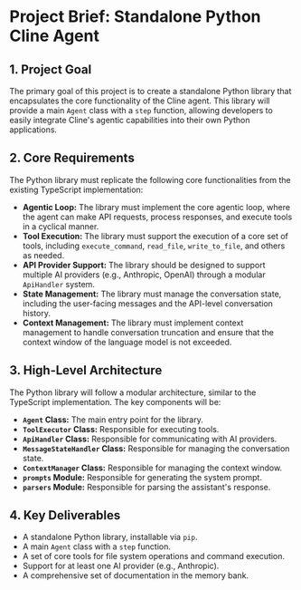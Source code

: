 # Project Brief: Standalone Python Cline Agent

## 1. Project Goal

The primary goal of this project is to create a standalone Python library that encapsulates the core functionality of the Cline agent. This library will provide a main `Agent` class with a `step` function, allowing developers to easily integrate Cline's agentic capabilities into their own Python applications.

## 2. Core Requirements

The Python library must replicate the following core functionalities from the existing TypeScript implementation:

*   **Agentic Loop:** The library must implement the core agentic loop, where the agent can make API requests, process responses, and execute tools in a cyclical manner.
*   **Tool Execution:** The library must support the execution of a core set of tools, including `execute_command`, `read_file`, `write_to_file`, and others as needed.
*   **API Provider Support:** The library should be designed to support multiple AI providers (e.g., Anthropic, OpenAI) through a modular `ApiHandler` system.
*   **State Management:** The library must manage the conversation state, including the user-facing messages and the API-level conversation history.
*   **Context Management:** The library must implement context management to handle conversation truncation and ensure that the context window of the language model is not exceeded.

## 3. High-Level Architecture

The Python library will follow a modular architecture, similar to the TypeScript implementation. The key components will be:

*   **`Agent` Class:** The main entry point for the library.
*   **`ToolExecutor` Class:** Responsible for executing tools.
*   **`ApiHandler` Class:** Responsible for communicating with AI providers.
*   **`MessageStateHandler` Class:** Responsible for managing the conversation state.
*   **`ContextManager` Class:** Responsible for managing the context window.
*   **`prompts` Module:** Responsible for generating the system prompt.
*   **`parsers` Module:** Responsible for parsing the assistant's response.

## 4. Key Deliverables

*   A standalone Python library, installable via `pip`.
*   A main `Agent` class with a `step` function.
*   A set of core tools for file system operations and command execution.
*   Support for at least one AI provider (e.g., Anthropic).
*   A comprehensive set of documentation in the memory bank.
